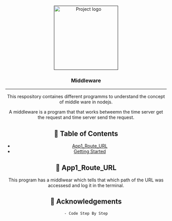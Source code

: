 <p align="center">
  <a href="" rel="noopener">
 <img width=200px height=200px src="https://external-content.duckduckgo.com/iu/?u=https%3A%2F%2F3.bp.blogspot.com%2F-nKODb5gXOl0%2FWypr2kYdySI%2FAAAAAAAAf8A%2FlM4oSsEcYUIIwkQRG4w_CQ_aKb5ZW0tXACLcBGAs%2Fs1600%2Fmiddleware%252Bin%252Bnodejs.jpg&f=1&nofb=1&ipt=41e78cb391d62e7b999b8030206878d6794dce0d94b41bd3443443ec50fddd59&ipo=images" alt="Project logo"></a>
</p>

<h3 align="center">Middleware</h3>

<div align="center">



---

<p align="center"> This respository containes different programms to understand the concept of middle ware in nodejs.

A middleware is a program that that works betweemn the time server get the request and time server send the request.  
</p>




## 📝 Table of Contents

- [App1_Route_URL](#app1_route)
- [Getting Started](#getting_started)


## 🧐 App1_Route_URL <a name = "app1_route"></a>
This program has a middlwear which tells that which path of the URL was accessesd and log it in the terminal.



## 🎉 Acknowledgements <a name = "acknowledgement"></a>

```
- Code Step By Step

